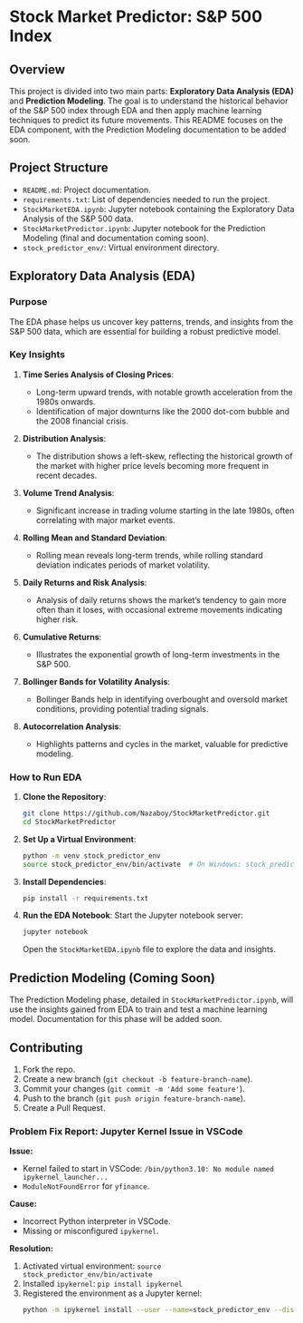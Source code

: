 # **Stock Market Predictor: S&P 500 Index**

## **Overview**

This project is divided into two main parts: **Exploratory Data Analysis (EDA)** and **Prediction Modeling**. The goal is to understand the historical behavior of the S&P 500 index through EDA and then apply machine learning techniques to predict its future movements. This README focuses on the EDA component, with the Prediction Modeling documentation to be added soon.

## **Project Structure**

- `README.md`: Project documentation.
- `requirements.txt`: List of dependencies needed to run the project.
- `StockMarketEDA.ipynb`: Jupyter notebook containing the Exploratory Data Analysis of the S&P 500 data.
- `StockMarketPredictor.ipynb`: Jupyter notebook for the Prediction Modeling (final and documentation coming soon).
- `stock_predictor_env/`: Virtual environment directory.

## **Exploratory Data Analysis (EDA)**

### **Purpose**
The EDA phase helps us uncover key patterns, trends, and insights from the S&P 500 data, which are essential for building a robust predictive model.

### **Key Insights**

1. **Time Series Analysis of Closing Prices**:
   - Long-term upward trends, with notable growth acceleration from the 1980s onwards.
   - Identification of major downturns like the 2000 dot-com bubble and the 2008 financial crisis.

2. **Distribution Analysis**:
   - The distribution shows a left-skew, reflecting the historical growth of the market with higher price levels becoming more frequent in recent decades.

3. **Volume Trend Analysis**:
   - Significant increase in trading volume starting in the late 1980s, often correlating with major market events.

4. **Rolling Mean and Standard Deviation**:
   - Rolling mean reveals long-term trends, while rolling standard deviation indicates periods of market volatility.

5. **Daily Returns and Risk Analysis**:
   - Analysis of daily returns shows the market’s tendency to gain more often than it loses, with occasional extreme movements indicating higher risk.

6. **Cumulative Returns**:
   - Illustrates the exponential growth of long-term investments in the S&P 500.

7. **Bollinger Bands for Volatility Analysis**:
   - Bollinger Bands help in identifying overbought and oversold market conditions, providing potential trading signals.

8. **Autocorrelation Analysis**:
   - Highlights patterns and cycles in the market, valuable for predictive modeling.

### **How to Run EDA**

1. **Clone the Repository**:
    ```bash
    git clone https://github.com/Nazaboy/StockMarketPredictor.git
    cd StockMarketPredictor
    ```

2. **Set Up a Virtual Environment**:
    ```bash
    python -m venv stock_predictor_env
    source stock_predictor_env/bin/activate  # On Windows: stock_predictor_env\Scripts\activate
    ```

3. **Install Dependencies**:
    ```bash
    pip install -r requirements.txt
    ```

4. **Run the EDA Notebook**:
    Start the Jupyter notebook server:
    ```bash
    jupyter notebook
    ```
    Open the `StockMarketEDA.ipynb` file to explore the data and insights.

## **Prediction Modeling (Coming Soon)**

The Prediction Modeling phase, detailed in `StockMarketPredictor.ipynb`, will use the insights gained from EDA to train and test a machine learning model. Documentation for this phase will be added soon.

## **Contributing**

1. Fork the repo.
2. Create a new branch (`git checkout -b feature-branch-name`).
3. Commit your changes (`git commit -m 'Add some feature'`).
4. Push to the branch (`git push origin feature-branch-name`).
5. Create a Pull Request.

### **Problem Fix Report: Jupyter Kernel Issue in VSCode**

**Issue:**
- Kernel failed to start in VSCode: `/bin/python3.10: No module named ipykernel_launcher...`
- `ModuleNotFoundError` for `yfinance`.

**Cause:**
- Incorrect Python interpreter in VSCode.
- Missing or misconfigured `ipykernel`.

**Resolution:**
1. Activated virtual environment: `source stock_predictor_env/bin/activate`
2. Installed `ipykernel`: `pip install ipykernel`
3. Registered the environment as a Jupyter kernel:
   ```bash
   python -m ipykernel install --user --name=stock_predictor_env --display-name "Python (stock_predictor_env)"
